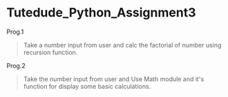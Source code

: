 # Tutedude_Python_Assignment3

Prog.1
  > Take a number input from user and calc the factorial of number using recursion function.

Prog.2
  > Take the number input from user and Use Math module and it's function for display some basic calculations.
